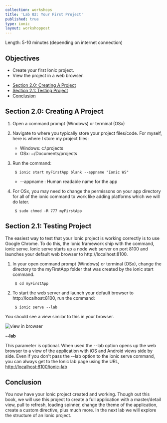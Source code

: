 ```yaml
---
collection: workshops
title: 'Lab 02: Your First Project'
published: true
type: ionic
layout: workshoppost
---
```


Length: 5-10 minutes (depending on internet connection)

## Objectives

* Create your first Ionic project.
* View the project in a web browser.

<!-- START doctoc generated TOC please keep comment here to allow auto update -->
<!-- DON'T EDIT THIS SECTION, INSTEAD RE-RUN doctoc TO UPDATE -->


- [Section 2.0: Creating A Project](#section-20-creating-a-project)
- [Section 2.1: Testing Project](#section-21-testing-project)
- [Conclusion](#conclusion)

<!-- END doctoc generated TOC please keep comment here to allow auto update -->

## Section 2.0: Creating A Project

1. Open a command prompt (Windows) or terminal (OSx)
1. Navigate to where you typically store your project files/code.  For myself, here is where I store my project files: 
    * Windows: c:\projects
    * OSx: ~/Documents/projects
1. Run the command:
    
        $ ionic start myFirstApp blank --appname "Ionic WS"

    * --appname : Human readable name for the app
    
1. For OSx, you may need to change the permissons on your app directory for all of the ionic command to work like adding platforms which we will do later.

        $ sudo chmod -R 777 myFirstApp 


## Section 2.1: Testing Project

The easiest way to test that your Ionic project is working correctly is to use Google Chrome.  To do this, the Ionic framework ship with the command, ionic serve.  Ionic serve starts up a node web server on port 8100 and launches your default web browser to http://localhost:8100.

1. In your open command prompt (Windows) or terminal (OSx), change the directory to the myFirstApp folder that was created by the ionic start command.

        $ cd myFirstApp

1. To start the web server and launch your default browser to http://localhost:8100, run the command:

        $ ionic serve --lab

You should see a view similar to this in your browser.

![view in browser](../images/lab2/IonicLabInitialView.png)



**--lab**

This parameter is optional.  When used the --lab option opens up the web browser to a view of the application with iOS and Android views side by side.  Even if you don't pass the --lab option to the ionic serve command, you can always get to the Ionic lab page using the URL, [http://localhost:8100/ionic-lab](http://localhost:8100/ionic-lab)


## Conclusion

You now have your Ionic project created and working.  Though out this book, we will use this project to create a full application with a master/detail view, pull to refresh, loading spinner, change the theme of the application, create a custom directive, plus much more.  In the next lab we will explore the structure of an Ionic project.

